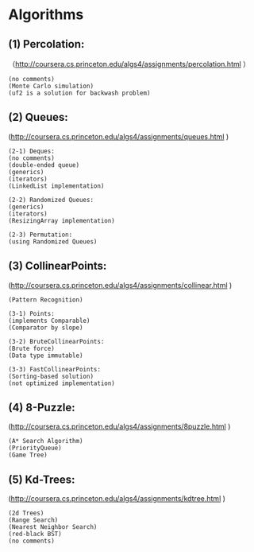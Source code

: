# Algorithms

## (1) Percolation:
  （http://coursera.cs.princeton.edu/algs4/assignments/percolation.html ）

    (no comments)
    (Monte Carlo simulation)
    (uf2 is a solution for backwash problem)

## (2) Queues:
   (http://coursera.cs.princeton.edu/algs4/assignments/queues.html )

    (2-1) Deques:
    (no comments)
    (double-ended queue)
    (generics)
    (iterators)
    (LinkedList implementation)
  
    (2-2) Randomized Queues:
    (generics)
    (iterators)
    (ResizingArray implementation)
    
    (2-3) Permutation:
    (using Randomized Queues)
    
## (3) CollinearPoints:
   (http://coursera.cs.princeton.edu/algs4/assignments/collinear.html ) 

    (Pattern Recognition)

    (3-1) Points:
    (implements Comparable)
    (Comparator by slope)

    (3-2) BruteCollinearPoints:
    (Brute force)
    (Data type immutable)

    (3-3) FastCollinearPoints:
    (Sorting-based solution)
    (not optimized implementation)

## (4) 8-Puzzle:
   (http://coursera.cs.princeton.edu/algs4/assignments/8puzzle.html )

    (A* Search Algorithm)
    (PriorityQueue)
    (Game Tree)

## (5) Kd-Trees:
   (http://coursera.cs.princeton.edu/algs4/assignments/kdtree.html )

	(2d Trees)
	(Range Search)
	(Nearest Neighbor Search)
	(red-black BST)
	(no comments)



